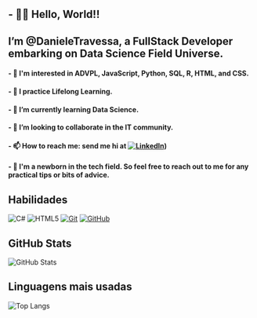 ## - 👋🏽 Hello, World!!
## I’m @DanieleTravessa, a FullStack Developer embarking on Data Science Field Universe.

#### - 👀 I'm interested in ADVPL, JavaScript, Python, SQL, R, HTML, and CSS.
#### - 🔎 I practice Lifelong Learning.
#### - 🌱 I’m currently learning Data Science.
#### - 💞️ I’m looking to collaborate in the IT community.
#### - 📫 How to reach me: send me hi at [![LinkedIn](https://img.shields.io/badge/LinkedIn-0077B5?style=for-the-badge&logo=linkedin&logoColor=white)](https://linkedin.com/in/danieletravessa))
#### - 🐣 I'm a newborn in the tech field. So feel free to reach out to me for any practical tips or bits of advice.

<!---
DanieleTravessa/DanieleTravessa is a ✨ special ✨ repository because its `README.md` (this file) appears on your GitHub profile.
You can click the Preview link to take a look at your changes.
--->
<!---
![octocat-1714863745714](https://github.com/DanieleTravessa/DanieleTravessa/assets/115778081/3dc21546-4b6c-402f-8c2c-df12b5f4da12)
--->
## Habilidades
![C#](https://img.shields.io/badge/C%23-0D1117?style=for-the-badge&logo=c-sharp&logoColor=823085)
![HTML5](https://img.shields.io/badge/HTML5-E34F26?style=for-the-badge&logo=html5&logoColor=white)
[![Git](https://img.shields.io/badge/Git-000?style=for-the-badge&logo=git&logoColor=E94D5F)](https://git-scm.com/doc)
[![GitHub](https://img.shields.io/badge/GitHub-000?style=for-the-badge&logo=github&logoColor=30A3DC)](https://docs.github.com/)

<!--![Bootstrap](https://img.shields.io/badge/bootstrap-000?style=for-the-badge&logo=bootstrap&logoColor=553C7B)-->
<!--![JavaScript](https://img.shields.io/badge/JavaScript-F7DF1E?style=for-the-badge&logo=javascript&logoColor=black)-->
<!--![CSS3](https://img.shields.io/badge/CSS3-1572B6?style=for-the-badge&logo=css3&logoColor=white)-->


## GitHub Stats
![GitHub Stats](https://github-readme-stats.vercel.app/api?username=danieletravessa&theme=transparent&bg_color=000&border_color=30A3DC&show_icons=true&icon_color=30A3DC&title_color=E94D5F&text_color=FFF)
## Linguagens mais usadas
![Top Langs](https://github-readme-stats-git-masterrstaa-rickstaa.vercel.app/api/top-langs/?username=danieletravessa&layout=compact&bg_color=000&border_color=30A3DC&title_color=E94D5F&text_color=FFF)

